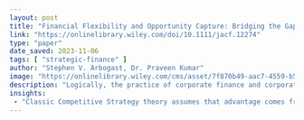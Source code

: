 ```yaml
---
layout: post
title: "Financial Flexibility and Opportunity Capture: Bridging the Gap Between Finance and Strategy"
link: "https://onlinelibrary.wiley.com/doi/10.1111/jacf.12274"
type: "paper"
date_saved: 2023-11-06
tags: [ "strategic-finance" ]
author: "Stephen V. Arbogast, Dr. Praveen Kumar"
image: "https://onlinelibrary.wiley.com/cms/asset/7f870b49-aac7-4559-b529-09c7ff4dc633/jacf.2018.30.issue-1.cover.jpg?trick=1699302183129"
description: "Logically, the practice of corporate finance and corporate strategy should be closely coordinated, but in reality there remains a massive gap between the two. This can lead strategically oriented fir..."
insights:
 - "Classic Competitive Strategy theory assumes that advantage comes from operational superiority—that is, practices, processes, technologies and positioning that result in lower unit costs and/or superior product qualities. Attractive investment opportunities arise from these operating advantages. Cost or product quality advantages are the means to achieve competitive advantage. That implies, though, that the strategic horizon around such prescription is open ended; the opportunities are generic. Such conventional strategy theory does not sufficiently acknowledge the constraints impacting opportunity capture."
---
```


